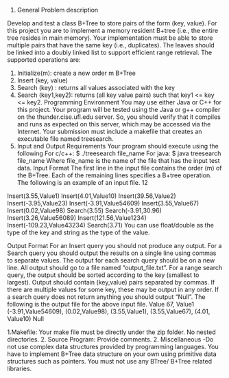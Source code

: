 1. General Problem description

Develop and test a class B+Tree to store pairs of the form (key, value). For this project you are to implement a memory resident B+tree (i.e., the entire tree resides in main memory). Your implementation must be able to store multiple pairs that have the same key (i.e., duplicates). The leaves should be linked into a doubly linked list to support efficient range retrieval. The supported operations are:
1. Initialize(m): create a new order m B+Tree
2. Insert (key, value)
3. Search (key) : returns all values associated with the key
4. Search (key1,key2): returns (all key value pairs) such that key1 <= key <= key2.
Programming Environment
You may use either Java or C++ for this project. Your program will be tested using the Java or g++ compiler on the thunder.cise.ufl.edu server. So, you should verify that it compiles and runs as expected on this server, which may be accessed via the Internet.
Your submission must include a makefile that creates an executable file named treesearch.
2. Input and Output Requirements
Your program should execute using the following For c/c++:
$ ./treesearch file_name
For java:
$ java treesearch file_name
Where file_name is the name of the file that has the input test data.
Input Format
The first line in the input file contains the order (m) of the B+Tree. Each of the remaining lines specifies a B+tree operation. The following is an example of an input file.
12
 
Insert(3.55,Value1) Insert(4.01,Value10) Insert(39.56,Value2) Insert(-3.95,Value23) Insert(-3.91,Value54609) Insert(3.55,Value67) Insert(0.02,Value98) Search(3.55) Search(-3.91,30.96) Insert(3.26,Value56089) Insert(121.56,Value1234) Insert(-109.23,Value43234) Search(3.71)
You can use float/double as the type of the key and string as the type of the value.

Output Format
For an Insert query you should not produce any output.
For a Search query you should output the results on a single line using commas to separate values. The output for each search query should be on a new line. All output should go to a file named “output_file.txt”.
For a range search query, the output should be sorted according to the key (smallest to largest). Output should contain (key,value) pairs separated by commas.
If there are multiple values for some key, these may be output in any order. If a search query does not return anything you should output “Null”.
The following is the output file for the above input file.
Value 67, Value1
(-3.91,Value54609), (0.02,Value98), (3.55,Value1), (3.55,Value67), (4.01, Value10) Null

1.Makefile: Your make file must be directly under the zip folder. No nested directories. 2. Source Program: Provide comments.
2. Miscellaneous
-Do not use complex data structures provided by programming languages. You have to implement B+Tree data structure on your own using primitive data structures such as pointers. You must not use any BTree/ B+Tree related libraries.
